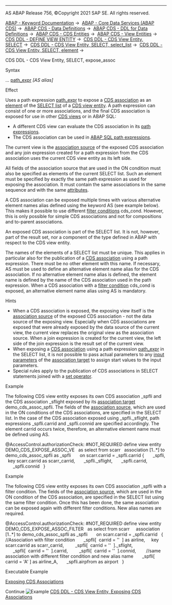   

* * *

AS ABAP Release 756, ©Copyright 2021 SAP SE. All rights reserved.

[ABAP - Keyword Documentation](javascript:call_link\('abenabap.htm'\)) →  [ABAP - Core Data Services (ABAP CDS)](javascript:call_link\('abencds.htm'\)) →  [ABAP CDS - Data Definitions](javascript:call_link\('abencds_entities.htm'\)) →  [ABAP CDS - DDL for Data Definitions](javascript:call_link\('abencds_f1_ddl_syntax.htm'\)) →  [ABAP CDS - CDS Entities](javascript:call_link\('abencds_view_entity.htm'\)) →  [ABAP CDS - View Entities](javascript:call_link\('abencds_v2_views.htm'\)) →  [CDS DDL - DEFINE VIEW ENTITY](javascript:call_link\('abencds_define_view_entity.htm'\)) →  [CDS DDL - CDS View Entity, SELECT](javascript:call_link\('abencds_select_statement_v2.htm'\)) →  [CDS DDL - CDS View Entity, SELECT, select\_list](javascript:call_link\('abencds_select_list_v2.htm'\)) →  [CDS DDL - CDS View Entity, SELECT, element](javascript:call_link\('abencds_select_list_entry_v2.htm'\)) → 

CDS DDL - CDS View Entity, SELECT, expose\_assoc

Syntax

... [path\_expr](javascript:call_link\('abencds_path_expression_v2.htm'\)) *\[*AS alias*\]*

Effect

Uses a path expression [path\_expr](javascript:call_link\('abencds_path_expression_v2.htm'\)) to expose a [CDS association](javascript:call_link\('abencds_association_glosry.htm'\) "Glossary Entry") as an [element](javascript:call_link\('abencds_select_list_entry_v2.htm'\)) of the [SELECT list](javascript:call_link\('abencds_select_list_v2.htm'\)) of a [CDS view entity](javascript:call_link\('abencds_v2_view_glosry.htm'\) "Glossary Entry"). A path expression can consist of one or more associations, and the final CDS association is exposed for use in other [CDS views](javascript:call_link\('abencds_view_glosry.htm'\) "Glossary Entry") or in ABAP SQL:

-   A different CDS view can evaluate the CDS association in its [path expressions](javascript:call_link\('abencds_path_expression_v2.htm'\)).
-   The CDS association can be used in [ABAP SQL path expressions](javascript:call_link\('abenabap_sql_path.htm'\)).

The current view is the [association source](javascript:call_link\('abenassociation_source_glosry.htm'\) "Glossary Entry") of the exposed CDS association and any join expression created for a path expression from the CDS association uses the current CDS view entity as its left side.

All fields of the association source that are used in the ON condition must also be specified as elements of the current SELECT list. Such an element must be specified by exactly the same path expression as used for exposing the association. It must contain the same associations in the same sequence and with the same [attributes](javascript:call_link\('abencds_path_expr_attr_v2.htm'\)).

A CDS association can be exposed multiple times with various alternative element names alias defined using the keyword AS (see example below). This makes it possible to use different [filter conditions](javascript:call_link\('abencds_path_expression_filter_v2.htm'\)) cds\_cond. However, this is only possible for simple CDS associations and not for compositions and to-parent associations.

An exposed CDS association is part of the SELECT list. It is not, however, part of the result set, nor a component of the type defined in ABAP with respect to the CDS view entity.

The names of the elements of a SELECT list must be unique. This applies in particular also for the publication of a [CDS association](javascript:call_link\('abencds_association_glosry.htm'\) "Glossary Entry") using a path expression. There must be no other element with this name. If necessary, AS must be used to define an alternative element name alias for the CDS association. If no alternative element name alias is defined, the element name is defined by the name of the CDS association used in the path expression. When a CDS association with a [filter condition](javascript:call_link\('abencds_path_expression_filter_v2.htm'\)) cds\_cond is exposed, an alternative element name alias using AS is mandatory.

Hints

-   When a CDS association is exposed, the exposing view itself is the [association source](javascript:call_link\('abenassociation_source_glosry.htm'\) "Glossary Entry") of the exposed CDS association - not the data source of the exposing view. Especially when CDS associations are exposed that were already exposed by the data source of the current view, the current view replaces the original view as the association source. When a join expression is created for the current view, the left side of the join expression is the result set of the current view.
-   When exposing a [CDS association](javascript:call_link\('abencds_association_glosry.htm'\) "Glossary Entry") using a path expression [path\_expr](javascript:call_link\('abencds_path_expression_v2.htm'\)) in the SELECT list, it is not possible to pass actual parameters to any [input parameters](javascript:call_link\('abencds_parameter_list_v2.htm'\)) of the [association target](javascript:call_link\('abenassociation_target_glosry.htm'\) "Glossary Entry") to assign start values to the input parameters.
-   Special rules apply to the publication of CDS associations in SELECT statements joined with a [set operator](javascript:call_link\('abencds_set_operators.htm'\)).

Example

The following CDS view entity exposes its own CDS association \_spfli and the CDS association \_sflight exposed by its [association target](javascript:call_link\('abenassociation_target_glosry.htm'\) "Glossary Entry") demo\_cds\_assoc\_spfli. The fields of the [association source](javascript:call_link\('abenassociation_source_glosry.htm'\) "Glossary Entry"), which are used in the ON conditions of the CDS associations, are specified in the SELECT list. In the case of the CDS association exposed using \_spfli.\_sflight, path expressions \_spfli.carrid and \_spfli.connid are specified accordingly. The element carrid occurs twice, therefore, an alternative element name must be defined using AS.

@AccessControl.authorizationCheck: #NOT\_REQUIRED
define view entity DEMO\_CDS\_EXPOSE\_ASSOC\_VE
  as select from scarr
  association \[1..\*\] to demo\_cds\_assoc\_spfli as \_spfli  
    on scarr.carrid = \_spfli.carrid
{
      \_spfli,
  key scarr.carrid as scarr\_carrid,
      \_spfli.\_sflight,
      \_spfli.carrid,
      \_spfli.connid  
}

Example

The following CDS view entity exposes its own CDS association \_spfli with a filter condition. The fields of the [association source](javascript:call_link\('abenassociation_source_glosry.htm'\) "Glossary Entry"), which are used in the ON condition of the CDS association, are specified in the SELECT list using the same filter condition. Once this has been done, the same association can be exposed again with different filter conditions. New alias names are required.

@AccessControl.authorizationCheck: #NOT\_REQUIRED
define view entity DEMO\_CDS\_EXPOSE\_ASSOC\_FILTER
  as select from scarr  
  association \[1..\*\] to demo\_cds\_assoc\_spfli as \_spfli  
    on scarr.carrid = \_spfli.carrid  
{  
//Association with filter condition
      \_spfli\[  carrid = ''  \] as airline,  
  key scarr.carrid as scarr\_carrid,  
      \_spfli\[  carrid = ''  \].\_sflight,  
      \_spfli\[  carrid = ''  \].carrid,  
      \_spfli\[  carrid = ''  \].connid,
      
//same association with different filter condition and new alias name
      \_spfli\[ carrid = 'A' \] as airline\_A,
      \_spfli.airpfrom as airport  
}

Executable Example

[Exposing CDS Associations](javascript:call_link\('abencds_expose_assoc_v2_abexa.htm'\))

Continue
![Example](exa.gif "Example") [CDS DDL - CDS View Entity, Exposing CDS Associations](javascript:call_link\('abencds_expose_assoc_v2_abexa.htm'\))